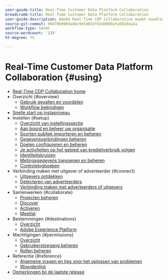 ```yaml
---
user-guide-title: Real-Time Customer Data Platform Collaboration
breadcrumb-title: Real-Time Customer Data Platform Collaboration
user-guide-description: Adobe Real-Time CDP Collaboration maakt naadloze en veilige gegevensuitwisseling en samenwerking tussen adverteerders en uitgevers mogelijk, waardoor het publiek in real time inzicht krijgt en gepersonaliseerde marketingstrategieën mogelijk worden.
source-git-commit: 98d70b0069a8bc9e5d032fd2dd090afa5010ea2a
workflow-type: tm+mt
source-wordcount: '133'
ht-degree: 7%

---
```



# Real-Time Customer Data Platform Collaboration {#using}

* [Real-Time CDP Collaboration home](./home.md)
* Overzicht {#overview}
   * [Gebruik gevallen en voordelen](./use-cases-benefits.md)
   * [Workflow beëindigen](./end-to-end-workflow.md)
* [Snelle start op instapniveau](./quick-start-guide.md)
* Instellen {#setup}
   * [Overzicht van instellingssectie](./setup/setup-overview.md)
   * [Aan boord en beheer uw organisatie](./setup/onboard-organization.md)
   * [Soorten publiek importeren en beheren](./setup/onboard-audiences.md)
   * [Gegevensverbindingen beheren](./setup/manage-data-connection.md)
   * [Doelen configureren en beheren](./setup/manage-destinations.md)
   * [Je activiteiten op het gebied van kredietverbruik volgen](/help/guide/setup/my-activity.md)
   * [Identiteitskruizen](./setup/identity-crosswalk.md)
   * [Metingsgegevens toevoegen en beheren](./setup/onboard-measurement-data.md)
   * [Controlelogboeken](./setup/audit-logs.md)
* Verbinding maken met uitgever of adverteerder {#connect}
   * [Uitgevers ontdekken](./connect/discover-publishers.md)
   * [Detecteren van adverteerders](./connect/discover-advertisers.md)
   * [Verbinding maken met adverteerders of uitgevers](./connect/establishing-connections.md)
* Samenwerken {#collaborate}
   * [Projecten beheren](./collaborate/manage-projects.md)
   * [Discover](./collaborate/discover.md)
   * [Activeren](./collaborate/activate.md)
   * [Meetlat](./collaborate/measure.md)
* Bestemmingen {#destinations}
   * [Overzicht](./destinations/overview.md)
   * [Adobe Experience Platform](./destinations/experience-platform.md)
* Machtigingen {#permissions}
   * [Overzicht](/help/guide/permissions/overview.md)
   * [Gebruikerstoegang beheren](/help/guide/permissions/manage-user-access.md)
   * [Rollen beheren](/help/guide/permissions/manage-roles.md)
* Referentie {#reference}
   * [Algemene vragen en tips voor het oplossen van problemen](./faqs/common-questions.md)
   * [Woordenlijst](./glossary.md)
* [Opmerkingen bij de laatste release](/help/guide/release-notes/latest.md)

